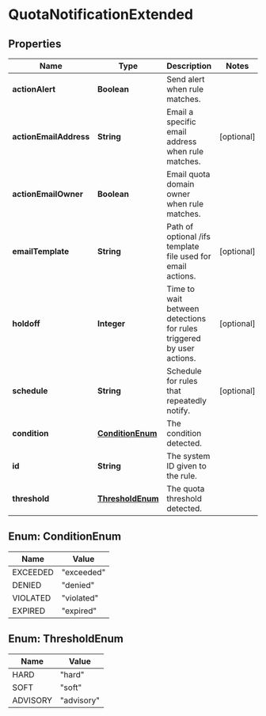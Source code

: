 
# QuotaNotificationExtended

## Properties
Name | Type | Description | Notes
------------ | ------------- | ------------- | -------------
**actionAlert** | **Boolean** | Send alert when rule matches. | 
**actionEmailAddress** | **String** | Email a specific email address when rule matches. |  [optional]
**actionEmailOwner** | **Boolean** | Email quota domain owner when rule matches. | 
**emailTemplate** | **String** | Path of optional /ifs template file used for email actions. |  [optional]
**holdoff** | **Integer** | Time to wait between detections for rules triggered by user actions. |  [optional]
**schedule** | **String** | Schedule for rules that repeatedly notify. |  [optional]
**condition** | [**ConditionEnum**](#ConditionEnum) | The condition detected. | 
**id** | **String** | The system ID given to the rule. | 
**threshold** | [**ThresholdEnum**](#ThresholdEnum) | The quota threshold detected. | 


<a name="ConditionEnum"></a>
## Enum: ConditionEnum
Name | Value
---- | -----
EXCEEDED | &quot;exceeded&quot;
DENIED | &quot;denied&quot;
VIOLATED | &quot;violated&quot;
EXPIRED | &quot;expired&quot;


<a name="ThresholdEnum"></a>
## Enum: ThresholdEnum
Name | Value
---- | -----
HARD | &quot;hard&quot;
SOFT | &quot;soft&quot;
ADVISORY | &quot;advisory&quot;



